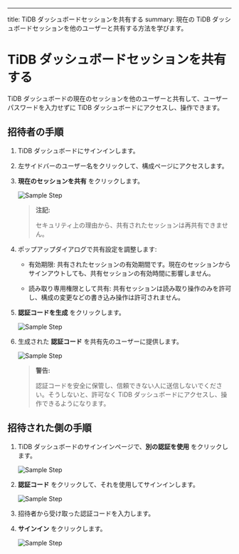 ---
title: TiDB ダッシュボードセッションを共有する
summary: 現在の TiDB ダッシュボードセッションを他のユーザーと共有する方法を学びます。

# TiDB ダッシュボードセッションを共有する

TiDB ダッシュボードの現在のセッションを他のユーザーと共有して、ユーザーパスワードを入力せずに TiDB ダッシュボードにアクセスし、操作できます。

## 招待者の手順

1. TiDB ダッシュボードにサインインします。

2. 左サイドバーのユーザー名をクリックして、構成ページにアクセスします。

3. **現在のセッションを共有** をクリックします。

   ![Sample Step](/media/dashboard/dashboard-session-share-settings-1-v650.png)

   > **注記:**
   >
   > セキュリティ上の理由から、共有されたセッションは再共有できません。

4. ポップアップダイアログで共有設定を調整します:

   - 有効期限: 共有されたセッションの有効期間です。現在のセッションからサインアウトしても、共有セッションの有効時間に影響しません。

   - 読み取り専用権限として共有: 共有セッションは読み取り操作のみを許可し、構成の変更などの書き込み操作は許可されません。

5. **認証コードを生成** をクリックします。

   ![Sample Step](/media/dashboard/dashboard-session-share-settings-2-v650.png)

6. 生成された **認証コード** を共有先のユーザーに提供します。

   ![Sample Step](/media/dashboard/dashboard-session-share-settings-3-v650.png)

   > **警告:**
   >
   > 認証コードを安全に保管し、信頼できない人に送信しないでください。そうしないと、許可なく TiDB ダッシュボードにアクセスし、操作できるようになります。

## 招待された側の手順

1. TiDB ダッシュボードのサインインページで、**別の認証を使用** をクリックします。

   ![Sample Step](/media/dashboard/dashboard-session-share-signin-1-v650.png)

2. **認証コード** をクリックして、それを使用してサインインします。

   ![Sample Step](/media/dashboard/dashboard-session-share-signin-2-v650.png)

3. 招待者から受け取った認証コードを入力します。

4. **サインイン** をクリックします。

   ![Sample Step](/media/dashboard/dashboard-session-share-signin-3-v650.png)